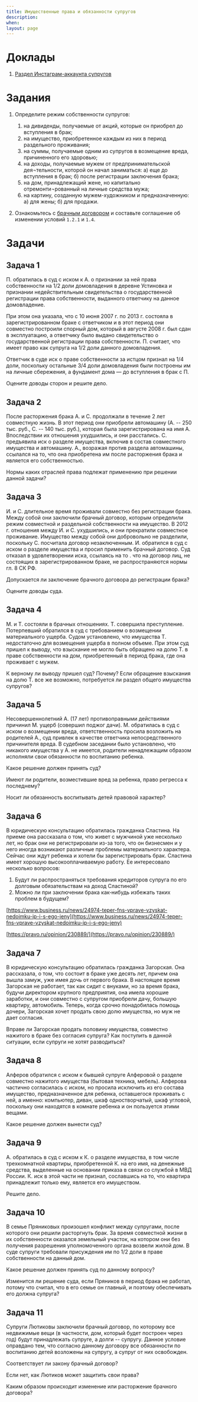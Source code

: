 ```yaml
---
title: Имущественные права и обязанности супругов
description:
when:
layout: page
---
```


# Доклады #

1. [Раздел Инстаграм-аккаунта супругов](https://zakon.ru/blog/2020/12/18/razdel_instagram-akkaunta_nazhitogo_v_period_braka)

# Задания #

1. Определите режим собственности супругов:

   1. на дивиденды, получаемые от акций, которые он приобрел до вступления в брак;
   2. на имущество, приобретенное каждым из них в период раздельного проживания;
   3. на суммы, получаемые одним из супругов в возмещение вреда, причиненного его здоровью;
   4. на доходы, получаемые мужем от предпринимательской дея¬тельности, которой он начал заниматься: а) еще до вступления в брак; б) после регистрации заключения брака;
   5. на дом, принадлежащий жене, но капитально отремонти¬рованный на личные средства мужа;
   6. на картину, созданную мужем-художником и предназначенную: а) для жены; б) для продажи.

2. Ознакомьтесь с [брачным договором](./09/Brachny_Dogovor.docx) и составьте соглашение об изменении условий `1.2.1` и `1.4`.

# Задачи #

## Задача 1 ##

П. обратилась в суд с иском к А. о признании за ней права собственности на 1/2 доли домовладения в деревне Устиновка и признании недействительным свидетельства о государственной регистрации права собственности, выданного ответчику на данное домовладение.

При этом она указала, что с 10 июня 2007 г. по 2013 г. состояла в зарегистрированном браке с ответчиком и в этот период они совместно построили спорный дом, который в августе 2008 г. был сдан в эксплуатацию, а ответчику было выдано свидетельство о государственной регистрации права собственности. П. считает, что имеет право как супруга на 1/2 доли данного домовладения.

Ответчик в суде иск о праве собственности за истцом признал на 1/4 доли, поскольку остальные 3/4 доли домовладения были построены им на личные сбережения, а фундамент дома — до вступления в брак с П.

Оцените доводы сторон и решите дело.

## Задача 2 ##

После расторжения брака А. и С. продолжали в течение 2 лет совместную жизнь. В этот период они приобрели автомашину (А. -- 250 тыс. руб., С. -- 140 тыс. руб.), которая была зарегистрирована на имя А. Впоследствии их отношения ухудшились, и они расстались. С. предъявила иск о разделе имущества, включив в состав совместного имущества и автомашину. А., возражая против раздела автомашины, ссылался на то, что она приобретена им после расторжения брака и является его собственностью.

Нормы каких отраслей права подлежат применению при решении данной задачи?

## Задача 3 ##

И. и С. длительное время проживали совместно без регистрации брака. Между собой они заключили брачный договор, которым определили режим совместной и раздельной собственности на имущество. В 2012 г. отношения между И. и С. ухудшились, и они прекратили совместное проживание. Имущество между собой они добровольно не разделили, поскольку С. посчитала договор незаключенным. И. обратился в суд с иском о разделе имущества и просил применить брачный договор. Суд отказал в удовлетворении иска, ссылаясь на то . что на договор лиц, не состоящих в зарегистрированном браке, не распространяются нормы гл. 8 СК РФ.

Допускается ли заключение брачного договора до регистрации брака?

Оцените доводы суда.

## Задача 4 ##

М. и Т. состояли в брачных отношениях. Т. совершила преступление. Потерпевший обратился в суд с требованием о возмещении материального ущерба. Судом установлено, что имущества Т. недостаточно для возмещения ущерба в полном объеме. При этом суд пришел к выводу, что взыскание не могло быть обращено на долю Т. в праве собственности на дом, приобретенный в период брака, где она проживает с мужем.

К верному ли выводу пришел суд? Почему? Если обращение взыскания на долю Т. все же возможно, потребуется ли раздел общего имущества супругов?

## Задача 5 ##

Несовершеннолетний А. (17 лет) противоправными действиями причинил М. ущерб (совершил поджог дачи). М. обратилась в суд с иском о возмещении вреда, ответственность просила возложить на родителей А., суд привлек в качестве ответчика непосредственного причинителя вреда. В судебном заседании было установлено, что никакого имущества у А. не имеется, родители ненадлежащим образом исполняли свои обязанности по воспитанию ребенка.

Какое решение должен принять суд?

Имеют ли родители, возместившие вред за ребенка, право регресса к последнему?

Носит ли обязанность воспитывать детей правовой характер?

## Задача 6 ##

В юридическую консультацию обратилась гражданка Сластина. На приеме она рассказала о том, что живет с мужчиной уже несколько лет, но брак они не регистрировали из-за того, что он бизнесмен и у него иногда возникают различные проблемы материального характера. Сейчас они ждут ребенка и хотели бы зарегистрировать брак. Сластина имеет хорошую высокооплачиваемую работу. Ее интересовало несколько вопросов:

1. Будут ли распространяться требования кредиторов супруга по его
долговым обязательствам на доход Сластиной?
2. Можно ли при заключении брака как‑нибудь избежать таких проблем в будущем?

[https://www.business.ru/news/24974-teper-fns-vprave-vzyskat-nedoimku-ip-i-s-ego-jeny](https://www.business.ru/news/24974-teper-fns-vprave-vzyskat-nedoimku-ip-i-s-ego-jeny)

[https://pravo.ru/opinion/230889/](https://pravo.ru/opinion/230889/)

## Задача 7 ##

В юридическую консультацию обратилась гражданка Загорская. Она рассказала, о том, что состоит в браке уже десять лет, причем она вышла замуж, уже имея дочь от первого брака. В настоящее время Загорская не работает, так как сидит с внуками, но за время брака, будучи директором крупного предприятия, она имела хорошие заработки, и они совместно с супругом приобрели дачу, большую квартиру, автомобиль. Теперь, когда срочно понадобилась помощь дочери, Загорская хочет продать свою долю имущества, но муж не дает согласия.

Вправе ли Загорская продать половину имущества, совместно нажитого в браке без согласия супруга? Как поступить в данной ситуации, если супруги не хотят разводиться?

## Задача 8 ##

Алферов обратился с иском к бывшей супруге Алферовой о разделе совместно нажитого имущества (бытовая техника, мебель). Алферова частично согласилась с иском, но просила исключить из его состава имущество, предназначенное для ребенка, оставшегося проживать с ней, а именно: компьютер, диван, шкаф одностворчатый, шкаф угловой, поскольку они находятся в комнате ребенка и он пользуется этими вещами.

Какое решение должен вынести суд?

## Задача 9 ##

А. обратилась в суд с иском к К. о разделе имущества, в том числе трехкомнатной квартиры, приобретенной К. на его имя, на денежные средства, выделенные на основании приказа в связи со службой в МВД России. К. иск в этой части не признал, сославшись на то, что квартира принадлежит только ему, является его имуществом.

Решите дело.

## Задача 10 ##

В семье Пряниковых произошел конфликт между супругами, после которого они решили расторгнуть брак. За время совместной жизни в их собственности оказался земельный участок, на котором они без получения разрешения уполномоченного органа возвели жилой дом. В суде супруги требовали присуждения им по 1/2 доли в праве собственности на данный дом.

Какое решение должен принять суд по данному вопросу?

Изменится ли решение суда, если Пряников в период брака не работал, потому что считал, что в его семье он главный, и поэтому обеспечивать его должна супруга?

## Задача 11 ##

Супруги Лютиковы заключили брачный договор, по которому все недвижимые вещи (в частности, дом, который будет построен через год) будут принадлежать супруге, а долги -- супругу. Данное условие оправдано тем, что согласно данному договору все обязанности по воспитанию детей возложены на супругу, а супруг от них освобожден.

Соответствует ли закону брачный договор?

Если нет, как Лютиков может защитить свои права?

Каким образом происходит изменение или расторжение брачного договора?
